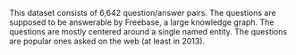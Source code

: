 This dataset consists of 6,642 question/answer pairs. The questions are supposed
to be answerable by Freebase, a large knowledge graph. The questions are mostly
centered around a single named entity. The questions are popular ones asked on
the web (at least in 2013).

